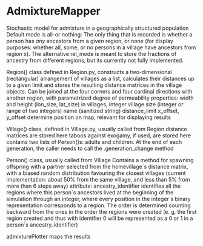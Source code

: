 # AdmixtureMapper
Stochastic model for admixture in a geographically structured population
Default mode is all-or nothing: The only thing that is recorded is whether a person has *any* ancestors from a given region, or none (for display purposes: whether all, some, or no persons in a village have ancestors from region x). The alternative rel_mode is meant to store the fractions of ancestry from different regions, but its currently not fully implemented.

Region() class defined in Region.py, constructs a two-dimensional (rectangular) arrangement of villages as a list, calculates their distances up to a given limit and stores the resulting distance matrices in the village objects. Can be joined at the four corners and four cardinal directions with another region, with parametrized degree of permeability
properties:
width and height (lon_size, lat_size) in villages, integer
village size (integer or range of two integers)
name (sanitized string)
distance_limit
x_offset, y_offset determine position on map, relevant for displaying results

Village() class, defined in Village.py, usually called from Region
distance matrices are stored here
taboos against exogamy, if used, are stored here
contains two lists of Person()s: adults and children. At the end of each generation, the caller needs to call the .generation_change method

Person() class, usually called from Village
Contains a method for spawning offspring with a partner selected from the homevillage´s distance matrix, with a biased random distribution favouring the closest villages (current implementation: about 50% from the same village, and less than 5% from more than 6 steps away)
attribute: ancestry_identifier identifies all the regions where this person´s ancestors lived at the beginning of the simulation through an integer, where every position in the integer´s binary representation corresponds to a region. The order is determined counting backward from the ones in the order the regions were created (e. g. the first region created and thus with identifier 0 will be represented as a 0 or 1 in a person´s ancestry_identifier)

admixturePlotter maps the results
